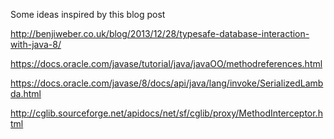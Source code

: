 Some ideas inspired by this blog post

http://benjiweber.co.uk/blog/2013/12/28/typesafe-database-interaction-with-java-8/

https://docs.oracle.com/javase/tutorial/java/javaOO/methodreferences.html

https://docs.oracle.com/javase/8/docs/api/java/lang/invoke/SerializedLambda.html

http://cglib.sourceforge.net/apidocs/net/sf/cglib/proxy/MethodInterceptor.html